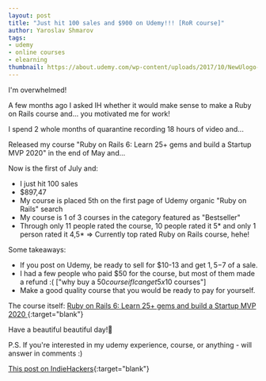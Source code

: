 ```yaml
---
layout: post
title: "Just hit 100 sales and $900 on Udemy!!! [RoR course]"
author: Yaroslav Shmarov
tags: 
- udemy
- online courses
- elearning
thumbnail: https://about.udemy.com/wp-content/uploads/2017/10/NewUlogo-large-1.png
---
```


I'm overwhelmed! 

A few months ago I asked IH whether it would make sense to make a Ruby on Rails course and... 
you motivated me for work! 

I spend 2 whole months of quarantine recording 18 hours of video and...

Released my course "Ruby on Rails 6: Learn 25+ gems and build a Startup MVP 2020" in the end of May and...

Now is the first of July and:
- I just hit 100 sales
- $897,47
- My course is placed 5th on the first page of Udemy organic "Ruby on Rails" search
- My course is 1 of 3 courses in the category featured as "Bestseller"
- Through only 11 people rated the course, 10 people rated it 5* and only 1 person rated it 4,5* => Currently top rated Ruby on Rails course, hehe!

Some takeaways: 
- If you post on Udemy, be ready to sell for $10-13 and get $1,5-$7 of a sale.
- I had a few people who paid $50 for the course, but most of them made a refund :(   ["why buy a $50 course if I can get 5x$10 courses"]
- Make a good quality course that you would be ready to pay for yourself.

The course itself:
[Ruby on Rails 6: Learn 25+ gems and build a Startup MVP 2020 ](https://www.udemy.com/course/ruby-on-rails-6-learn-20-gems-build-an-e-learning-platform/?referralCode=4721E9D437DEE1734159){:target="blank"}

Have a beautiful beautiful day!🥳

P.S. If you're interested in my udemy experience, course, or anything - will answer in comments :)

[This post on IndieHackers](https://www.indiehackers.com/post/just-hit-100-sales-and-900-on-udemy-ror-course-04d1936b97){:target="blank"}
